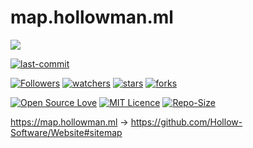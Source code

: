 # map.hollowman.ml

![](https://hollowman6.github.io/img/mark.png)

[![last-commit](https://img.shields.io/github/last-commit/Hollow-Software/map.hollowman.ml)](../../graphs/commit-activity)

[![Followers](https://img.shields.io/github/followers/HollowMan6?style=social)](https://github.com/HollowMan6?tab=followers)
[![watchers](https://img.shields.io/github/watchers/Hollow-Software/map.hollowman.ml?style=social)](../../watchers)
[![stars](https://img.shields.io/github/stars/Hollow-Software/map.hollowman.ml?style=social)](../../stargazers)
[![forks](https://img.shields.io/github/forks/Hollow-Software/map.hollowman.ml?style=social)](../../network/members)

[![Open Source Love](https://img.shields.io/badge/-%E2%9D%A4%20Open%20Source-Green?style=flat-square&logo=Github&logoColor=white&link=https://hollowman6.github.io/fund.html)](https://hollowman6.github.io/fund.html)
[![MIT Licence](https://img.shields.io/badge/license-MIT-blue)](https://opensource.org/licenses/mit-license.php)
[![Repo-Size](https://img.shields.io/github/repo-size/Hollow-Software/map.hollowman.ml.svg)](../../archive/master.zip)

https://map.hollowman.ml -> https://github.com/Hollow-Software/Website#sitemap
